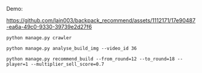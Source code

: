 Demo:


https://github.com/lain003/backpack_recommend/assets/1112171/17e90487-ea6a-49c0-9330-39739e2d27f6



```
python manage.py crawler
```

```
python manage.py analyse_build_img --video_id 36
```

```
python manage.py recommend_build --from_round=12 --to_round=18 --player=1 --multiplier_sell_score=0.7
```
